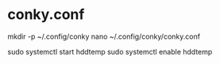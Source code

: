 # conky.conf

mkdir -p ~/.config/conky
nano ~/.config/conky/conky.conf

sudo systemctl start hddtemp
sudo systemctl enable hddtemp
